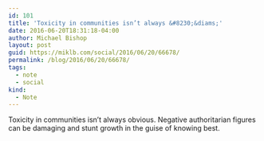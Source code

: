 ```yaml
---
id: 101
title: 'Toxicity in communities isn’t always &#8230;&diams;'
date: 2016-06-20T18:31:18-04:00
author: Michael Bishop
layout: post
guid: https://miklb.com/social/2016/06/20/66678/
permalink: /blog/2016/06/20/66678/
tags:
  - note
  - social
kind:
  - Note
---
```

<p>Toxicity in communities isn’t always obvious. Negative authoritarian figures can be damaging and stunt growth in the guise of knowing best.</p>